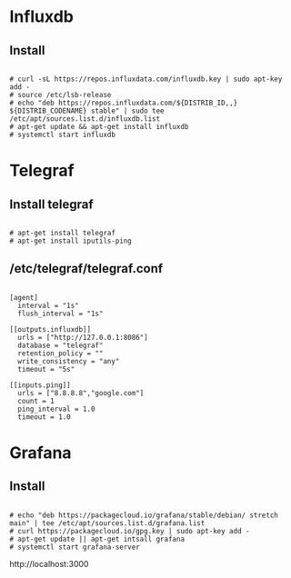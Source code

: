 # Influxdb

## Install
<pre><code>
# curl -sL https://repos.influxdata.com/influxdb.key | sudo apt-key add -
# source /etc/lsb-release
# echo "deb https://repos.influxdata.com/${DISTRIB_ID,,} ${DISTRIB_CODENAME} stable" | sudo tee /etc/apt/sources.list.d/influxdb.list
# apt-get update && apt-get install influxdb
# systemctl start influxdb
</pre></code>

# Telegraf

## Install telegraf
<pre><code>
# apt-get install telegraf
# apt-get install iputils-ping
</pre></code>

## /etc/telegraf/telegraf.conf
<pre><code>
[agent]
  interval = "1s"
  flush_interval = "1s"

[[outputs.influxdb]]
  urls = ["http://127.0.0.1:8086"]
  database = "telegraf"
  retention_policy = ""
  write_consistency = "any"
  timeout = "5s"

[[inputs.ping]]
  urls = ["8.8.8.8","google.com"]
  count = 1
  ping_interval = 1.0
  timeout = 1.0
</pre></code>

# Grafana

## Install
<pre><code>
# echo "deb https://packagecloud.io/grafana/stable/debian/ stretch main" | tee /etc/apt/sources.list.d/grafana.list
# curl https://packagecloud.io/gpg.key | sudo apt-key add -
# apt-get update || apt-get intsall grafana
# systemctl start grafana-server
</pre></code>

http://localhost:3000


